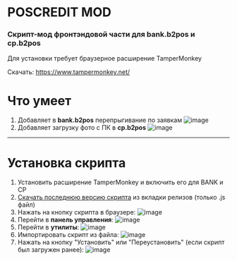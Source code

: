 <h1>POSCREDIT MOD</h1>
<h3>Скрипт-мод фронтэндовой части для bank.b2pos и cp.b2pos</h3>

Для установки требует браузерное расширение TamperMonkey

Скачать: https://www.tampermonkey.net/

<h1>Что умеет</h1>

1. Добавляет в **bank.b2pos** перепрыгивание по заявкам
![image](https://github.com/user-attachments/assets/3a596a22-ae7e-4560-960e-09f93b270e20)
2. Добавляет загрузку фото с ПК в **cp.b2pos**
![image](https://github.com/user-attachments/assets/2b689c3d-9819-4974-a7bb-66812311f14f)

----

<h1>Установка скрипта</h1>

1. Установить расширение TamperMonkey и включить его для BANK и CP
2. [Скачать последнюю версию скрипта]([https://github.com/dev-cavmit/poscredit_mod/releases]) из вкладки релизов (только .js файл)
3. Нажать на кнопку скрипта в браузере:
   ![image](https://github.com/user-attachments/assets/bd93ff03-f24f-4489-9f42-3a129b594fae)
5. Перейти в **панель управления**:
   ![image](https://github.com/user-attachments/assets/2011031d-69cb-477c-845f-14dcd2f60eb2)
6. Перейти в **утилиты**:
   ![image](https://github.com/user-attachments/assets/12c2ca24-6854-4ab2-9736-1e24ac084fd3)
7. Импортировать скрипт из файла:
   ![image](https://github.com/user-attachments/assets/886b9098-d476-42bb-870c-b5eb3e5969d3)
8. Нажать на кнопку "Установить" или "Переустановить" (если скрипт был загружен ранее):
   ![image](https://github.com/user-attachments/assets/eb5edf62-ced9-498d-8b53-25f804bec4d3)
